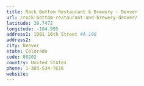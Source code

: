 ```yaml
---
title: Rock Bottom Restaurant & Brewery - Denver
url: /rock-bottom-restaurant-and-brewery-denver/
latitude: 39.7472
longitude: -104.995
address1: 1001 16th Street #A-100
address2: 
city: Denver
state: Colorado
code: 80202
country: United States
phone: 1-303-534-7616
website: 
---
```


